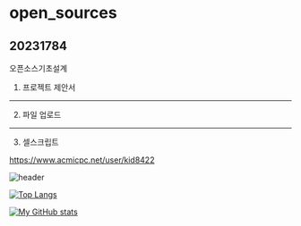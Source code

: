 # open_sources

## 20231784
오픈소스기초설계
1. 프로젝트 제안서
------------------------------------------------------------
2. 파일 업로드
------------------------------------------------------------
3. 셀스크립트

<https://www.acmicpc.net/user/kid8422>

![header](https://capsule-render.vercel.app/api?type=shark&color=gradient&height=200&section=footer&text=H%20e%20l%20l%20o&fontSize=100)


[![Top Langs](https://github-readme-stats.vercel.app/api/top-langs/?username=kid8422)](https://github.com/kid8422/github-readme-stats)

[![My GitHub stats](https://github-readme-stats.vercel.app/api?username=kid8422)](https://github.com/kid8422/github-readme-stats)
